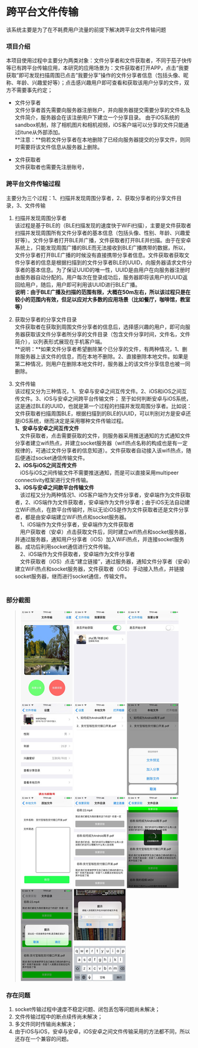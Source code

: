 # 跨平台文件传输   
该系统主要是为了在不耗费用户流量的前提下解决跨平台文件传输问题

### 项目介绍   
本项目使用过程中主要分为两类对象：文件分享者和文件获取者，不同于茄子快传等已有跨平台传输应用，本研究的应用场景为：文件获取者打开APP，点击“我要获取”即可发现扫描周围已点击”我要分享”操作的文件分享者信息（包括头像、昵称、年龄、兴趣爱好等）；点击感兴趣用户即可查看和获取该用户分享的文件，双方不需要事先约定；   

*	文件分享者   
文件分享者首先需要向服务器注册账户，并向服务器提交需要分享的文件名及文件简介，服务器会在该注册用户下建立一个分享目录。 由于iOS系统的sandbox机制，除了相机图片和相机视频，iOS客户端可以分享的文件只能通过itune从外部添加。   
**注意：**倘若文件分享者在本地删除了已经向服务器提交的分享文件，则同时需要将该文件信息从服务器上删除。  

*	文件获取者   
文件获取者也需要先注册账号，   

### 跨平台文件传输过程   
主要分为三个过程：1、扫描并发现周围分享者，2、获取分享者的分享文件目录，3、文件传输   

1.	扫描并发现周围分享者    
该过程是基于BLE的（BLE扫描发现的速度快于WiFi扫描），主要是文件获取者扫描并发现周围所有文件分享者的基本信息（包括头像、性别、年龄、兴趣爱好等）。文件分享者打开BLE并广播，文件获取者打开BLE并扫描。由于在安卓系统上，只能发现周围广播的BLE而无法接收到BLE广播携带的数据，所以，文件分享者打开BLE广播的时候没有直接携带分享者信息。文件获取者获取文件分享者的信息是根据扫描到的文件分享者BLE的UUID，向服务器请求文件分享者的基本信息。为了保证UUID的唯一性，UUID是由用户在向服务器注册时由服务器自动分配的。用户每次在登录成功后，服务器即将该用户的UUID返回给用户，随后，用户即可利用该UUID进行BLE广播。   
**说明：由于BLE广播及扫描的范围有限，大概在50m左右，所以该过程只是在较小的范围内有效，但足以应对大多数的应用场景（比如餐厅，咖啡馆，教室等）**      

2.	获取分享者的分享文件目录   
文件获取者在获取到周围文件分享者的信息后，选择感兴趣的用户，即可向服务器获取该文件分享者所分享的文件目录（包含文件分享时间，文件名，文件简介），以列表形式展现在手机客户端。   
**说明：**如果文件分享者希望删除某个已分享的文件，有两种情况，1、删除服务器上该文件的信息，而在本地不删除。2、直接删除本地文件。如果是第二种情况，则用户在删除本地文件时，服务器上的该文件分享信息也被一同删除。   

3.	文件传输   
该过程又分为三种情况，1、安卓与安卓之间互传文件。2、iOS和iOS之间互传文件。3、iOS与安卓之间跨平台传输文件； 至于如何判断安卓与iOS系统，这是通过BLE的UUID，也就是第一个过程的扫描并发现周围分享者。比如说：文件获取者扫描周围BLE，根据扫描到的BLE的UUID，可以判别对方是安卓还是iOS系统，继而决定是采用哪种文件传输过程。   
**1、安卓与安卓之间互传文件**  
　文件获取者，点击需要获取的文件，则服务器采用推送通知的方式通知文件分享者建立wifi热点，并建立socket服务器（wifi热点名称的构成也是有一定规律的，可通过文件分享者的信息知道）。文件获取者自动接入该wifi热点，随后便通过socket通信传输文件。   
**2、iOS与iOS之间互传文件**   
　iOS与iOS之间传输文件不需要推送通知，而是可以直接采用multipeer connectivity框架进行文件传输。   
**3、iOS与安卓之间款平台传输文件**   
　该过程又分为两种情况1、iOS客户端作为文件分享者，安卓端作为文件获取者，2、iOS端作为文件获取者，安卓端作为文件分享者；由于iOS无法自动建立WiFi热点，在款平台传输时，所以无论iOS是作为文件获取者还是文件分享者，都是由安卓端建立WiFi热点和socket服务器。  
　1、iOS端作为文件分享者，安卓端作为文件获取者   
　用户获取者（安卓）点击获取文件后，同时建立wifi热点和socket服务器，并通过服务器，通知用户分享者（iOS）加入WiFi热点，并连接socket服务器。成功后利用socket通信进行文件传输。   
　2、iOS端作为文件获取者，安卓端作为文件分享者   
　文件获取者（iOS）点击“建立链接”，通过服务器，通知文件分享者（安卓）建立WiFi热点和socket服务器，文件获取者（iOS）手动接入热点，并链接socket服务器，继而进行socket通信，传输文件。   
　

### 部分截图   

> ![首页](./fileTransfer图片/IMG_0001.jpg)
> ![我要获取](./fileTransfer图片/IMG_0010.jpg)
> ![我要分享](./fileTransfer图片/IMG_0009.jpg)   
> ![注册用户信息](./fileTransfer图片/IMG_0004.jpg)
> ![本地文件](./fileTransfer图片/IMG_0005.jpg)
> ![文件操作](./fileTransfer图片/IMG_0007.jpg)   
> ![文件上传](./fileTransfer图片/IMG_0006.jpg)
> ![文件目录](./fileTransfer图片/IMG_0011.jpg)
> ![文件获取](./fileTransfer图片/IMG_0012.jpg)   
> ![退出文件获取](./fileTransfer图片/IMG_0014.jpg)
> ![拍摄分享视频](./fileTransfer图片/IMG_0017.jpg)   

### 存在问题
1.	socket传输过程中速度不稳定问题、闭包丢包等问题尚未解决；   
2.	文件传输过程中的断点续传尚未解决；  
3.	多文件同时传输尚未解决；   
4.	由于iOS与iOS，安卓与安卓，iOS安卓之间文件传输采用的方法都不同，所以还存在一个兼容的问题。   


　




